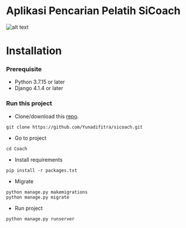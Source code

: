 # Aplikasi Pencarian Pelatih SiCoach
![alt text](https://github.com/[username]/[reponame]/blob/[branch]/image.jpg?raw=true)


# Installation
### Prerequisite
- Python 3.7.15 or later
- Django 4.1.4 or later

### Run this project
- Clone/download this [repo](https://github.com/Yunadifitra/sicoach.git).
```
git clone https://github.com/Yunadifitra/sicoach.git
```
- Go to project
```
cd Coach
```
- Install requirements
```
pip install -r packages.txt
```
- Migrate
```
python manage.py makemigrations
python manage.py migrate
```
- Run project
```
python manage.py runserver
```
